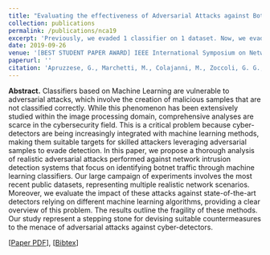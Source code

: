 ```yaml
---
title: "Evaluating the effectiveness of Adversarial Attacks against Botnet Detectors"
collection: publications
permalink: /publications/nca19
excerpt: 'Previously, we evaded 1 classifier on 1 dataset. Now, we evade 12 classifiers on 4 datasets!'
date: 2019-09-26
venue: '[BEST STUDENT PAPER AWARD] IEEE International Symposium on Network Computing and Applications'
paperurl: ''
citation: 'Apruzzese, G., Marchetti, M., Colajanni, M., Zoccoli, G. G., & Guido, A. (2017, October). "Identifying malicious hosts involved in periodic communications". In <i> 2017 IEEE 16th International Symposium on Network Computing and Applications (NCA)</i> (pp. 1-8). IEEE.'
---
```

<b>Abstract.</b> Classifiers based on Machine Learning are vulnerable to adversarial attacks, which involve the creation of malicious samples that are not classified correctly. While this phenomenon has been extensively studied within the image processing domain, comprehensive analyses are scarce in the cybersecurity field. This is a critical problem because cyber-detectors are being increasingly integrated with machine learning methods, making them suitable targets for skilled attackers leveraging adversarial samples to evade detection. In this paper, we propose a thorough analysis of realistic adversarial attacks performed against network intrusion detection systems that focus on identifying botnet traffic through machine learning classifiers. Our large campaign of experiments involves the most recent public datasets, representing multiple realistic network scenarios. Moreover, we evaluate the impact of these attacks against state-of-the-art detectors relying on different machine learning algorithms, providing a clear overview of this problem. The results outline the fragility of these methods. Our study represent a stepping stone for devising suitable countermeasures to the menace of adversarial attacks against cyber-detectors.

[[Paper PDF](https://gioapru.github.io/files/papers/nca19/nca19.pdf)], [[Bibtex](https://gioapru.github.io/files/papers/nca19/nca19.bib)]